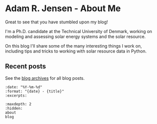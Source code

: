 # Adam R. Jensen - About Me

Great to see that you have stumbled upon my blog!

I'm a Ph.D. candidate at the Technical University of Denmark, working on modeling and assessing solar energy systems and the solar resource.

On this blog I'll share some of the many interesting things I work on, including tips and tricks to working with solar resource data in Python.

## Recent posts

See the [blog archives](blog) for all blog posts.

```{postlist}
:date: "%Y-%m-%d"
:format: "{date} - {title}"
:excerpts:
```

```{toctree}
:maxdepth: 2
:hidden:
about
blog
```

